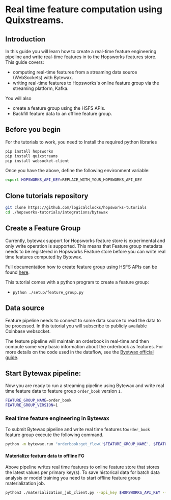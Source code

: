 # Real time feature computation using Quixstreams.

## Introduction
In this guide you will learn how to create a real-time feature engineering pipeline and write real-time features in to
the Hopsworks features store. This guide covers:

- computing real-time features from a streaming data source (WebSockets) with Bytewax.
- writing real-time features to Hopsworks's online feature group via the streaming platform, Kafka.

You will also
- create a feature group using the HSFS APIs.
- Backfill feature data to an offline feature group.

## Before you begin
For the tutorials to work, you need to Install the required python libraries 
```bash
pip install hopsworks
pip install quixstreams
pip install websocket-client
```

Once you have the above, define the following environment variable:

```bash
export HOPSWORKS_API_KEY=REPLACE_WITH_YOUR_HOPSWORKS_API_KEY
```

## Clone tutorials repository
```bash
git clone https://github.com/logicalclocks/hopsworks-tutorials
cd ./hopsworks-tutorials/integrations/bytewax
```

## Create a Feature Group
Currently, bytewax support for Hopsworks feature store is experimental and only write operation is supported. This means
that Feature group metadata needs to be registered in Hopsworks Feature store before you can write real time features computed
by Bytewax.

Full documentation how to create feature group using HSFS APIs can be found [here](https://docs.hopsworks.ai/3.4/user_guides/fs/feature_group/create/).

This tutorial comes with a python program to create a feature group:
- `python ./setup/feature_group.py`


## Data source
Feature pipeline needs to connect to some data source to read the data to be processed. In this tutorial you will
subscribe to publicly available Coinbase websocket. 

The feature pipeline will maintain an orderbook in real-time and then compute some very basic information about the orderbook as features. For more details on the code used in the dataflow, see the [Byetwax official guide](https://www.bytewax.io/guides/real-time-financial-exchange-order-book-application). 
## Start Bytewax pipeline:
Now you are ready to run a streaming pipeline using Bytewax and write real time feature data to feature group 
`order_book` version `1`.

```bash
FEATURE_GROUP_NAME=order_book
FEATURE_GROUP_VERSION=1
```

### Real time feature engineering in Bytewax
To submit Bytewax pipeline and write real time features to`order_book` feature group execute the following command.

```bash
python -m bytewax.run "orderbook:get_flow('$FEATURE_GROUP_NAME', $FEATURE_GROUP_VERSION)" 
```

#### Materialize feature data to offline FG
Above pipeline writes real time features to online feature store that stores the latest values per primary key(s). 
To save historical data for batch data analysis or model training you need to start offline feature group 
materialization job. 

```bash
python3 ./materialization_job_client.py --api_key $HOPSWORKS_API_KEY --jobname ${FEATURE_GROUP_NAME}_${FEATURE_GROUP_VERSION}_offline_fg_materialization
```